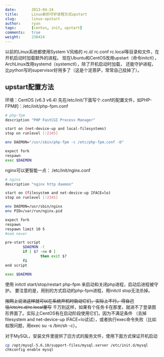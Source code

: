```yaml
---
date:       2013-04-24
title:      Linux新的守护进程方式upstart
slug:       linux-upstart
author:     ryan
tags:       [centos, init, upstart]
comments:   true
weight:     230424
---
```


以前的Linux系统都使用System V风格的 rc.d/ rc.conf rc.local等目录和文件，在开机启动时加载额外的进程。
现在Ubuntu和CentOS改用upstart（命令initctl），ArchLinux改用systemd（systemctl），除了开机启动时加载，
还能守护进程，比python写的supervisor好用多了（这是个泥菩萨，常常自己挂掉了）。

upstart配置方法
-----------------
环境：CentOS (v6.3 v6.4)
先在/etc/init/下面写个.conf的配置文件，如PHP-FPM的：/etc/init/php-fpm.conf

```bash
# php-fpm
description "PHP FastCGI Process Manager"

start on (net-device-up and local-filesystems)
stop on runlevel [!2345]

env DAEMON="/usr/sbin/php-fpm -c /etc/php-fpm.conf -D"

expect fork
respawn
exec $DAEMON
```

nginx可以更智能一点： /etc/init/nginx.conf

```bash
# nginx
description "nginx http daemon"

start on (filesystem and net-device-up IFACE=lo)
stop on runlevel [!2345]

env DAEMON=/usr/sbin/nginx
env PID=/var/run/nginx.pid

expect fork
respawn
respawn limit 10 5
#oom never

pre-start script
        $DAEMON -t
        if [ $? -ne 0 ]
                then exit $?
        fi
end script

exec $DAEMON
```

使用 initctl start/stop/restart php-fpm 来启动和关闭php进程，启动后进程被守护。
要注意的是，用别的方式启动的php-fpm进程，用initctl stop无法杀掉。

<s>按网上说法这样就可以在系统开机时启动它们，实际上不行，得自己往/etc/rc.d/rc.local里写</s>
千万别这样，如果有个任务卡在那里，就进不了登录图形界面了。实际上CentOS有在启动阶段使用它们，因为不满足条件
（去掉filesystem and net-device-up IFACE=lo试试），或者执行exec命令失败（比如权限问题，用exec su -s /bin/sh -c）。

对于MySQL，安装文件里提供了旧方式的服务文件，使用下面方式保证开机启动

```bash
cp /opt/mysql-5.6.10/support-files/mysql.server /etc/init.d/mysql
chkconfig enable mysql
```
